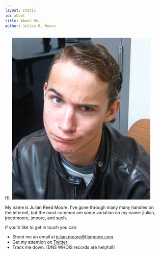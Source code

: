 ```yaml
---
layout: static
id: about
title: About Me.
author: Julian R. Moore
---
```

Hi. 
![My best face to date](/img/posts/about/jrm.jpg) 

My name is Julian Reed Moore. I've gone through many many handles on the internet, but the most common are some variation on my name: jlulian, jreedmoore, jmoore, and such.

If you'd like to get in touch you can:
* Shoot me an email at [julian.moore@flymoore.com](mailto:julian.moore@flymoore.com)
* Get my attention on [Twitter](http://twitter.com/#!/jreedmoore/)
* Track me down. (DNS WHOIS records are helpful!)